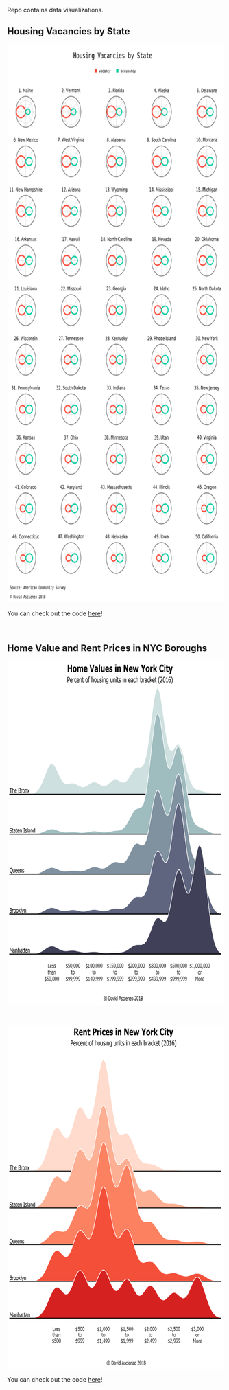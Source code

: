 Repo contains data visualizations.

## Housing Vacancies by State

<p align="center"><img width="800" height="1300" src="us-census-housing/img/Housing_Vacancies_by_State.png"></p>

You can check out the code [here](us-census-housing/Housing_Vacancy_Polarplots.ipynb)!

<br>

## Home Value and Rent Prices in NYC Boroughs

<p align="center"><img width="650" height="800" src="us-census-housing/img/Home_Values_in_New_York_City.png"></p>

<br>

<p align="center"><img width="650" height="800" src="us-census-housing/img/Rent_Prices_in_New_York_City.png"></p>

You can check out the code [here](us-census-housing/NYC_Housing_Joyplots.ipynb)!